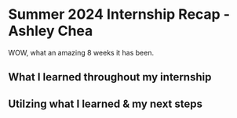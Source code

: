 # Summer 2024 Internship Recap - Ashley Chea

WOW, what an amazing 8 weeks it has been. 

## What I learned throughout my internship

<!-- Write a brief introduction about yourself that includes your name, where you're from, your educational background, and any relevant experiences or interests you have that led you to pursue this internship. Additionally, please share what you hope to gain from this internship and how you plan to contribute to the team. -->


## Utilzing what I learned & my next steps
